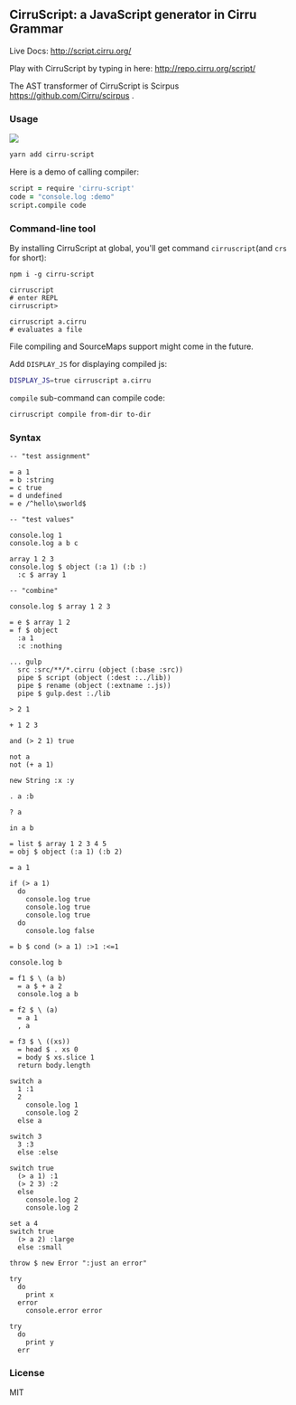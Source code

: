 
CirruScript: a JavaScript generator in Cirru Grammar
------

Live Docs: http://script.cirru.org/

Play with CirruScript by typing in here: http://repo.cirru.org/script/

The AST transformer of CirruScript is Scirpus https://github.com/Cirru/scirpus .

### Usage

![](https://img.shields.io/npm/v/cirru-script.svg)


```bash
yarn add cirru-script
```

Here is a demo of calling compiler:

```coffee
script = require 'cirru-script'
code = "console.log :demo"
script.compile code
```

### Command-line tool

By installing CirruScript at global, you'll get command `cirruscript`(and `crs` for short):

```text
npm i -g cirru-script
```

```text
cirruscript
# enter REPL
cirruscript>
```

```text
cirruscript a.cirru
# evaluates a file
```

File compiling and SourceMaps support might come in the future.

Add `DISPLAY_JS` for displaying compiled js:

```bash
DISPLAY_JS=true cirruscript a.cirru
```

`compile` sub-command can compile code:

```bash
cirruscript compile from-dir to-dir
```

### Syntax

```cirru
-- "test assignment"

= a 1
= b :string
= c true
= d undefined
= e /^hello\sworld$

-- "test values"

console.log 1
console.log a b c

array 1 2 3
console.log $ object (:a 1) (:b :)
  :c $ array 1

-- "combine"

console.log $ array 1 2 3

= e $ array 1 2
= f $ object
  :a 1
  :c :nothing

... gulp
  src :src/**/*.cirru (object (:base :src))
  pipe $ script (object (:dest :../lib))
  pipe $ rename (object (:extname :.js))
  pipe $ gulp.dest :./lib

> 2 1

+ 1 2 3

and (> 2 1) true

not a
not (+ a 1)

new String :x :y

. a :b

? a

in a b

= list $ array 1 2 3 4 5
= obj $ object (:a 1) (:b 2)

= a 1

if (> a 1)
  do
    console.log true
    console.log true
    console.log true
  do
    console.log false

= b $ cond (> a 1) :>1 :<=1

console.log b

= f1 $ \ (a b)
  = a $ + a 2
  console.log a b

= f2 $ \ (a)
  = a 1
  , a

= f3 $ \ ((xs))
  = head $ . xs 0
  = body $ xs.slice 1
  return body.length

switch a
  1 :1
  2
    console.log 1
    console.log 2
  else a

switch 3
  3 :3
  else :else

switch true
  (> a 1) :1
  (> 2 3) :2
  else
    console.log 2
    console.log 2

set a 4
switch true
  (> a 2) :large
  else :small

throw $ new Error ":just an error"

try
  do
    print x
  error
    console.error error

try
  do
    print y
  err
```

### License

MIT
